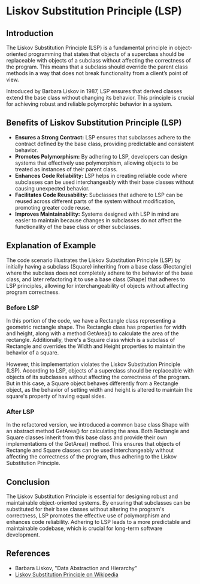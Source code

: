 # Liskov Substitution Principle (LSP)

## Introduction

The Liskov Substitution Principle (LSP) is a fundamental principle in object-oriented programming that states that objects of a superclass should be replaceable with objects of a subclass without affecting the correctness of the program. This means that a subclass should override the parent class methods in a way that does not break functionality from a client’s point of view.

Introduced by Barbara Liskov in 1987, LSP ensures that derived classes extend the base class without changing its behavior. This principle is crucial for achieving robust and reliable polymorphic behavior in a system.

## Benefits of Liskov Substitution Principle (LSP)

- **Ensures a Strong Contract:** LSP ensures that subclasses adhere to the contract defined by the base class, providing predictable and consistent behavior.
- **Promotes Polymorphism:** By adhering to LSP, developers can design systems that effectively use polymorphism, allowing objects to be treated as instances of their parent class.
- **Enhances Code Reliability:** LSP helps in creating reliable code where subclasses can be used interchangeably with their base classes without causing unexpected behavior.
- **Facilitates Code Reusability:** Subclasses that adhere to LSP can be reused across different parts of the system without modification, promoting greater code reuse.
- **Improves Maintainability:** Systems designed with LSP in mind are easier to maintain because changes in subclasses do not affect the functionality of the base class or other subclasses.

## Explanation of Example

The code scenario illustrates the Liskov Substitution Principle (LSP) by initially having a subclass (Square) inheriting from a base class (Rectangle) where the subclass does not completely adhere to the behavior of the base class, and later refactoring it to use a base class (Shape) that adheres to LSP principles, allowing for interchangeability of objects without affecting program correctness.

### Before LSP

In this portion of the code, we have a Rectangle class representing a geometric rectangle shape. The Rectangle class has properties for width and height, along with a method GetArea() to calculate the area of the rectangle. Additionally, there's a Square class which is a subclass of Rectangle and overrides the Width and Height properties to maintain the behavior of a square.

However, this implementation violates the Liskov Substitution Principle (LSP). According to LSP, objects of a superclass should be replaceable with objects of its subclasses without affecting the correctness of the program. But in this case, a Square object behaves differently from a Rectangle object, as the behavior of setting width and height is altered to maintain the square's property of having equal sides.

### After LSP

In the refactored version, we introduced a common base class Shape with an abstract method GetArea() for calculating the area. Both Rectangle and Square classes inherit from this base class and provide their own implementations of the GetArea() method. This ensures that objects of Rectangle and Square classes can be used interchangeably without affecting the correctness of the program, thus adhering to the Liskov Substitution Principle.

## Conclusion

The Liskov Substitution Principle is essential for designing robust and maintainable object-oriented systems. By ensuring that subclasses can be substituted for their base classes without altering the program's correctness, LSP promotes the effective use of polymorphism and enhances code reliability. Adhering to LSP leads to a more predictable and maintainable codebase, which is crucial for long-term software development.

## References

- Barbara Liskov, "Data Abstraction and Hierarchy"
- [Liskov Substitution Principle on Wikipedia](https://en.wikipedia.org/wiki/Liskov_substitution_principle)
